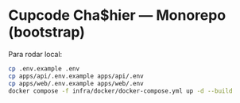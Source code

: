 # Cupcode Cha$hier — Monorepo (bootstrap)
Para rodar local:

```bash
cp .env.example .env
cp apps/api/.env.example apps/api/.env
cp apps/web/.env.example apps/web/.env
docker compose -f infra/docker/docker-compose.yml up -d --build

